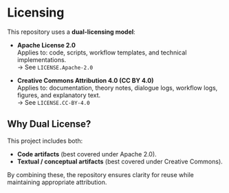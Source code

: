 # Licensing

This repository uses a **dual-licensing model**:

- **Apache License 2.0**  
  Applies to: code, scripts, workflow templates, and technical implementations.  
  → See `LICENSE.Apache-2.0`

- **Creative Commons Attribution 4.0 (CC BY 4.0)**  
  Applies to: documentation, theory notes, dialogue logs, workflow logs, figures, and explanatory text.  
  → See `LICENSE.CC-BY-4.0`

## Why Dual License?
This project includes both:
- **Code artifacts** (best covered under Apache 2.0).  
- **Textual / conceptual artifacts** (best covered under Creative Commons).  

By combining these, the repository ensures clarity for reuse while maintaining appropriate attribution.
